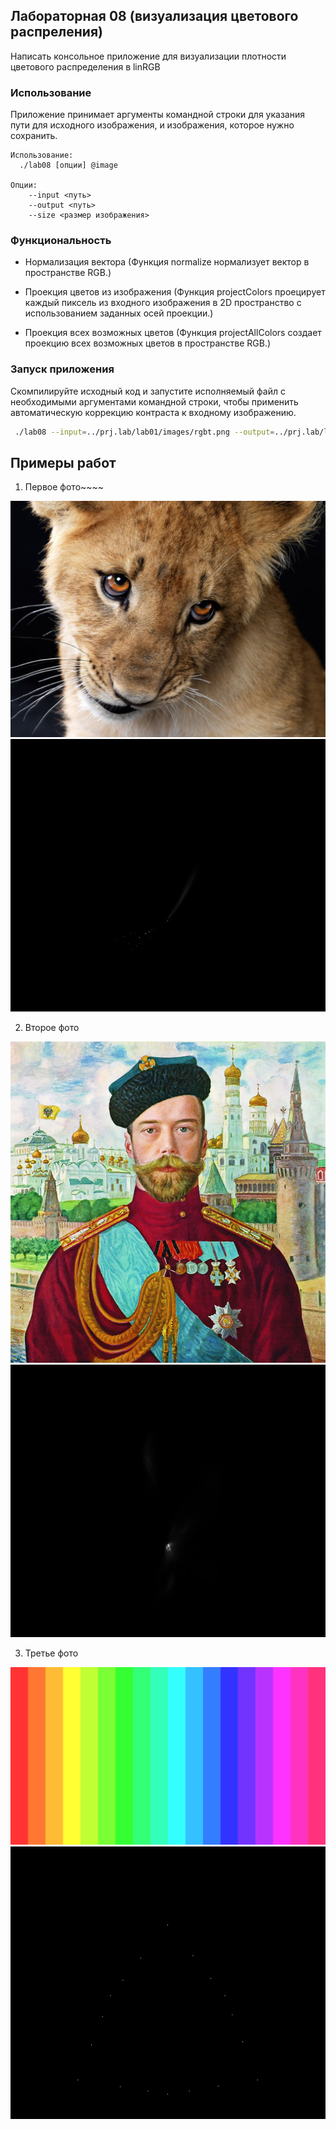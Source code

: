 ## Лабораторная 08 (визуализация цветового распреления)
Написать консольное приложение для визуализации плотности цветового распределения в linRGB


### Использование

Приложение принимает аргументы командной строки для указания пути для исходного изображения, и изображения, которое нужно сохранить.

```
Использование:
  ./lab08 [опции] @image

Опции:
    --input <путь> 
    --output <путь>
    --size <размер изображения>

```

### Функциональность
- Нормализация вектора (Функция normalize нормализует вектор в пространстве RGB.)
  
- Проекция цветов из изображения (Функция projectColors проецирует каждый пиксель из входного изображения в 2D пространство с использованием заданных осей проекции.)

- Проекция всех возможных цветов (Функция projectAllColors создает проекцию всех возможных цветов в пространстве RGB.) 

### Запуск приложения

Скомпилируйте исходный код и запустите исполняемый файл с необходимыми аргументами командной строки, чтобы применить автоматическую коррекцию контраста к входному изображению.

```bash
 ./lab08 --input=../prj.lab/lab01/images/rgbt.png --output=../prj.lab/lab01/images/rgbt2.png --size=512
```

## Примеры работ

1. Первое фото~~~~

![](../lab01/images/rgbt.jpeg) ![](../lab01/images/rgbt2.jpeg)

2. Второе фото

![](../lab01/images/lab03_color_2.jpeg) ![](../lab01/images/lab08_image_from_lab03.jpg)

3. Третье фото

![](../lab01/images/lab05_image.png) ![](../lab01/images/lab05_image_2.png)





